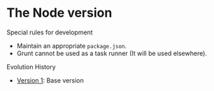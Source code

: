 The Node version
================

Special rules for development

  * Maintain an appropriate `package.json`.
  * Grunt cannot be used as a task runner (It will be used elsewhere).


Evolution History

  * [Version 1](https://github.com/adyates/fizzbuzz-the-musical/pull/8): Base version